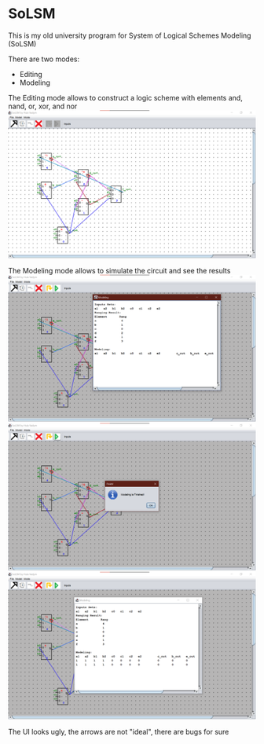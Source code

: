 # SoLSM

This is my old university program for System of Logical Schemes Modeling (SoLSM)

There are two modes:
- Editing 
- Modeling

The Editing mode allows to construct a logic scheme with elements and, nand, or, xor, and nor
![alt text](solsm-screenshot-1.png?raw=true)

The Modeling mode allows to simulate the circuit and see the results
![alt text](solsm-screenshot-2.png?raw=true)
![alt text](solsm-screenshot-3.png?raw=true)
![alt text](solsm-screenshot-4.png?raw=true)

The UI looks ugly, the arrows are not "ideal", there are bugs for sure